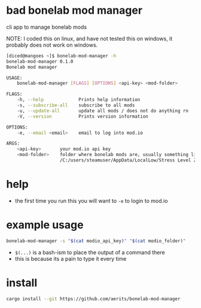 # bad bonelab mod manager
cli app to manage bonelab mods

NOTE: I coded this on linux, and have not tested this on windows, it probably does not work on windows.

```sh
[diced@mangoes ~]$ bonelab-mod-manager -h
bonelab-mod-manager 0.1.0
Bonelab mod manager

USAGE:
    bonelab-mod-manager [FLAGS] [OPTIONS] <api-key> <mod-folder>

FLAGS:
    -h, --help             Prints help information
    -s, --subscribe-all    subscribe to all mods
    -u, --update-all       update all mods / does not do anything rn
    -V, --version          Prints version information

OPTIONS:
    -e, --email <email>    email to log into mod.io

ARGS:
    <api-key>       your mod.io api key
    <mod-folder>    folder where bonelab mods are, usually something like
                    /C:/users/steamuser/AppData/LocalLow/Stress Level Zero/BONELAB/Mods/
```

# help
- the first time you run this you will want to `-e` to login to mod.io

# example usage
```bash
bonelab-mod-manager -s "$(cat modio_api_key)" "$(cat modio_folder)"
```
- `$(...)` is a bash-ism to place the output of a command there
- this is because its a pain to type it every time

# install
```bash
cargo install --git https://github.com/aerits/bonelab-mod-manager
```